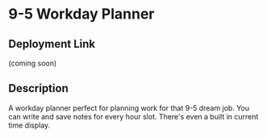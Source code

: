 # 9-5 Workday Planner
## Deployment Link
(coming soon)
## Description
A workday planner perfect for planning work for that 9-5 dream job. You can write and save notes for every hour slot. There's even a built in current time display.
